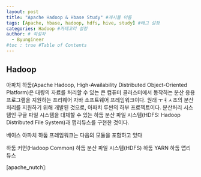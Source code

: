 ```yaml
---
layout: post
title: "Apache Hadoop & Hbase Study" #게시물 이름
tags: [Apache, hbase, hadoop, hdfs, hive, study] #태그 설정
categories: Hadoop #카테고리 설정
author: # 작성자
  - Byungineer
#toc : true #Table of Contents
---
```


## Hadoop

아파치 하둡(Apache Hadoop, High-Availability Distributed Object-Oriented Platform)은 대량의 자료를 처리할 수 있는 큰 컴퓨터 클러스터에서 동작하는 분산 응용 프로그램을 지원하는 프리웨어 자바 소프트웨어 프레임워크이다. 원래 ㅜㅕㅅ초의 분산 처리를 지원하기 위해 개발된 것으로, 아파치 루씬의 하부 프로젝트이다. 분산처리 시스템인 구글 파일 시스템을 대체할 수 있는 하둡 분산 파일 시스템(HDFS: Hadoop Distributed File System)과 맵리듀스를 구현한 것이다.

베이스 아파치 하둡 프레임워크는 다음의 모듈을 포함하고 있다

하둡 커먼(Hadoop Common)
하둡 분산 파일 시스템(HDFS)
하둡 YARN
하둡 맵리듀스


[apache_nutch]: 